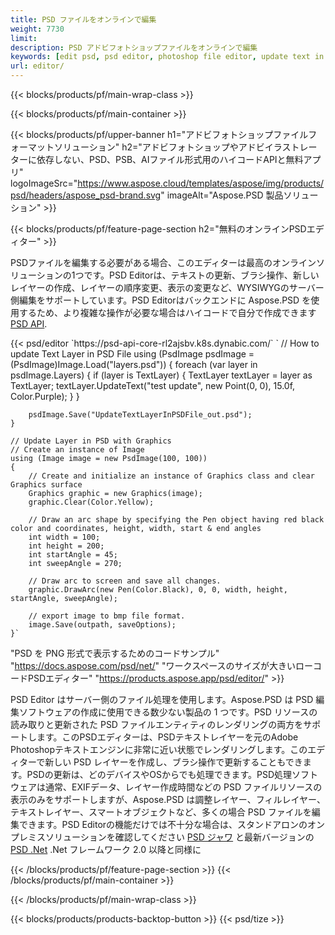 ```yaml
---
title: PSD ファイルをオンラインで編集
weight: 7730
limit: 
description: PSD アドビフォトショップファイルをオンラインで編集
keywords: [edit psd, psd editor, photoshop file editor, update text in psd, update psd]
url: editor/
---
```


{{< blocks/products/pf/main-wrap-class >}}


{{< blocks/products/pf/main-container >}}

{{< blocks/products/pf/upper-banner h1="アドビフォトショップファイルフォーマットソリューション" h2="アドビフォトショップやアドビイラストレーターに依存しない、PSD、PSB、AIファイル形式用のハイコードAPIと無料アプリ" logoImageSrc="https://www.aspose.cloud/templates/aspose/img/products/psd/headers/aspose_psd-brand.svg" imageAlt="Aspose.PSD 製品ソリューション" >}}

{{< blocks/products/pf/feature-page-section h2="無料のオンラインPSDエディター" >}}
<p>PSDファイルを編集する必要がある場合、このエディターは最高のオンラインソリューションの1つです。PSD Editorは、テキストの更新、ブラシ操作、新しいレイヤーの作成、レイヤーの順序変更、表示の変更など、WYSIWYGのサーバー側編集をサポートしています。PSD Editorはバックエンドに Aspose.PSD を使用するため、より複雑な操作が必要な場合はハイコードで自分で作成できます <a href="/psd/{{< lang-code >}}">PSD API</a>.</p>
{{< psd/editor `https://psd-api-core-rl2ajsbv.k8s.dynabic.com/` 
`	// How to update Text Layer in PSD File
	using (PsdImage psdImage = (PsdImage)Image.Load("layers.psd"))
  	{
		foreach (var layer in psdImage.Layers)
		{
			if (layer is TextLayer)
			{
				TextLayer textLayer = layer as TextLayer;
				textLayer.UpdateText("test update", new Point(0, 0), 15.0f, Color.Purple);
			}
		}

		psdImage.Save("UpdateTextLayerInPSDFile_out.psd");
	}
	
	// Update Layer in PSD with Graphics
	// Create an instance of Image
	using (Image image = new PsdImage(100, 100))
	{
		// Create and initialize an instance of Graphics class and clear Graphics surface
		Graphics graphic = new Graphics(image);
		graphic.Clear(Color.Yellow);

		// Draw an arc shape by specifying the Pen object having red black color and coordinates, height, width, start & end angles                 
		int width = 100;
		int height = 200;
		int startAngle = 45;
		int sweepAngle = 270;

		// Draw arc to screen and save all changes.
		graphic.DrawArc(new Pen(Color.Black), 0, 0, width, height, startAngle, sweepAngle);

		// export image to bmp file format.
		image.Save(outpath, saveOptions);
	}` 
"PSD を PNG 形式で表示するためのコードサンプル"  "https://docs.aspose.com/psd/net/" 
"ワークスペースのサイズが大きいローコードPSDエディター" "https://products.aspose.app/psd/editor/" >}}
<p>PSD Editor はサーバー側のファイル処理を使用します。Aspose.PSD は PSD 編集ソフトウェアの作成に使用できる数少ない製品の 1 つです。PSD リソースの読み取りと更新された PSD ファイルエンティティのレンダリングの両方をサポートします。このPSDエディターは、PSDテキストレイヤーを元のAdobe Photoshopテキストエンジンに非常に近い状態でレンダリングします。このエディターで新しい PSD レイヤーを作成し、ブラシ操作で更新することもできます。PSDの更新は、どのデバイスやOSからでも処理できます。PSD処理ソフトウェアは通常、EXIFデータ、レイヤー作成時間などの PSD ファイルリソースの表示のみをサポートしますが、Aspose.PSD は調整レイヤー、フィルレイヤー、テキストレイヤー、スマートオブジェクトなど、多くの場合 PSD ファイルを編集できます。PSD Editorの機能だけでは不十分な場合は、スタンドアロンのオンプレミスソリューションを確認してください <a href="/psd/{{< lang-code >}}java">PSD ジャワ</a> と最新バージョンの <a href="/psd/{{< lang-code >}}net">PSD .Net</a> .Net フレームワーク 2.0 以降と同様に</p>

{{< /blocks/products/pf/feature-page-section >}}
{{< /blocks/products/pf/main-container >}}


{{< /blocks/products/pf/main-wrap-class >}}

{{< blocks/products/products-backtop-button >}}
{{< psd/tize >}}
